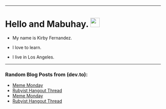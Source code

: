 
<img src="https://komarev.com/ghpvc/?username=kirbygit&style=flat-square&color=blue" alt=""/>

---
<h1>
  Hello and Mabuhay.
  <img src="https://media.giphy.com/media/hvRJCLFzcasrR4ia7z/giphy.gif" width="30px"/>
</h1>

- My name is Kirby Fernandez.

- I love to learn.

- I live in Los Angeles.

---

### Random Blog Posts from (dev.to):
<!-- BLOG-POST-LIST:START -->
- [Meme Monday](https://dev.to/ben/meme-monday-2l4b)
- [Rubyist Hangout Thread](https://dev.to/ben/rubyist-hangout-thread-gcn)
- [Meme Monday](https://dev.to/ben/meme-monday-5h4i)
- [Rubyist Hangout Thread](https://dev.to/ben/rubyist-hangout-thread-3b3b)
<!-- BLOG-POST-LIST:END -->
